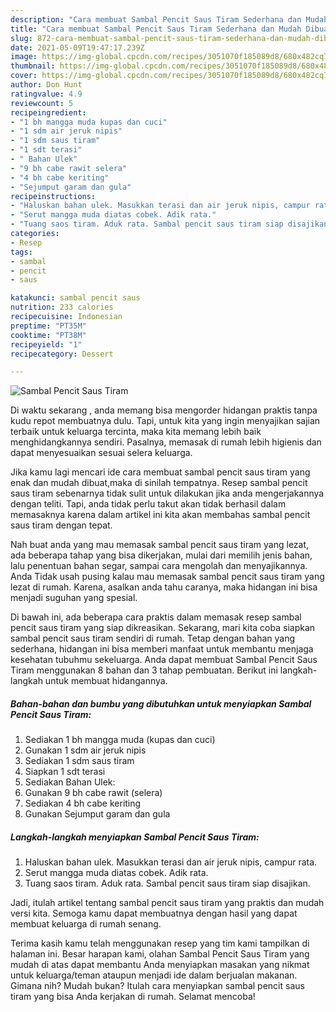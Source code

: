 ```yaml
---
description: "Cara membuat Sambal Pencit Saus Tiram Sederhana dan Mudah Dibuat"
title: "Cara membuat Sambal Pencit Saus Tiram Sederhana dan Mudah Dibuat"
slug: 872-cara-membuat-sambal-pencit-saus-tiram-sederhana-dan-mudah-dibuat
date: 2021-05-09T19:47:17.239Z
image: https://img-global.cpcdn.com/recipes/3051070f185089d8/680x482cq70/sambal-pencit-saus-tiram-foto-resep-utama.jpg
thumbnail: https://img-global.cpcdn.com/recipes/3051070f185089d8/680x482cq70/sambal-pencit-saus-tiram-foto-resep-utama.jpg
cover: https://img-global.cpcdn.com/recipes/3051070f185089d8/680x482cq70/sambal-pencit-saus-tiram-foto-resep-utama.jpg
author: Don Hunt
ratingvalue: 4.9
reviewcount: 5
recipeingredient:
- "1 bh mangga muda kupas dan cuci"
- "1 sdm air jeruk nipis"
- "1 sdm saus tiram"
- "1 sdt terasi"
- " Bahan Ulek"
- "9 bh cabe rawit selera"
- "4 bh cabe keriting"
- "Sejumput garam dan gula"
recipeinstructions:
- "Haluskan bahan ulek. Masukkan terasi dan air jeruk nipis, campur rata."
- "Serut mangga muda diatas cobek. Adik rata."
- "Tuang saos tiram. Aduk rata. Sambal pencit saus tiram siap disajikan."
categories:
- Resep
tags:
- sambal
- pencit
- saus

katakunci: sambal pencit saus 
nutrition: 233 calories
recipecuisine: Indonesian
preptime: "PT35M"
cooktime: "PT38M"
recipeyield: "1"
recipecategory: Dessert

---
```



![Sambal Pencit Saus Tiram](https://img-global.cpcdn.com/recipes/3051070f185089d8/680x482cq70/sambal-pencit-saus-tiram-foto-resep-utama.jpg)

Di waktu  sekarang , anda memang bisa mengorder hidangan praktis tanpa kudu repot membuatnya dulu. Tapi, untuk kita yang ingin menyajikan sajian terbaik untuk keluarga tercinta, maka kita memang lebih baik menghidangkannya sendiri. Pasalnya, memasak di rumah lebih higienis dan dapat menyesuaikan sesuai selera keluarga.

Jika kamu lagi mencari ide cara membuat sambal pencit saus tiram yang enak dan mudah dibuat,maka di sinilah tempatnya. Resep sambal pencit saus tiram  sebenarnya tidak sulit untuk dilakukan jika anda mengerjakannya dengan teliti. Tapi, anda tidak perlu takut akan tidak berhasil dalam memasaknya 
karena dalam artikel ini kita akan membahas sambal pencit saus tiram dengan tepat.  



Nah buat anda yang mau memasak sambal pencit saus tiram yang lezat, ada beberapa tahap yang bisa dikerjakan, mulai dari memilih jenis bahan, lalu penentuan bahan segar, sampai cara mengolah dan menyajikannya. Anda Tidak usah pusing kalau mau memasak sambal pencit saus tiram yang lezat di rumah. Karena, asalkan anda  tahu caranya, maka hidangan ini bisa menjadi suguhan yang spesial.

Di bawah ini, ada beberapa cara praktis  dalam memasak resep sambal pencit saus tiram yang siap dikreasikan. Sekarang, mari kita coba siapkan sambal pencit saus tiram sendiri di rumah. Tetap dengan bahan yang sederhana, hidangan ini bisa memberi manfaat untuk membantu menjaga kesehatan tubuhmu sekeluarga. Anda dapat membuat Sambal Pencit Saus Tiram menggunakan 8 bahan dan 3 tahap pembuatan. Berikut ini langkah-langkah untuk membuat hidangannya.

<!--inarticleads1-->

##### Bahan-bahan dan bumbu yang dibutuhkan untuk menyiapkan Sambal Pencit Saus Tiram:

1. Sediakan 1 bh mangga muda (kupas dan cuci)
1. Gunakan 1 sdm air jeruk nipis
1. Sediakan 1 sdm saus tiram
1. Siapkan 1 sdt terasi
1. Sediakan  Bahan Ulek:
1. Gunakan 9 bh cabe rawit (selera)
1. Sediakan 4 bh cabe keriting
1. Gunakan Sejumput garam dan gula




<!--inarticleads2-->

##### Langkah-langkah menyiapkan Sambal Pencit Saus Tiram:

1. Haluskan bahan ulek. Masukkan terasi dan air jeruk nipis, campur rata.
1. Serut mangga muda diatas cobek. Adik rata.
1. Tuang saos tiram. Aduk rata. Sambal pencit saus tiram siap disajikan.




Jadi, itulah artikel tentang  sambal pencit saus tiram  yang praktis dan mudah versi kita. Semoga kamu dapat membuatnya dengan hasil yang dapat membuat keluarga di rumah senang. 

Terima kasih kamu telah menggunakan resep yang tim kami tampilkan di halaman ini. Besar harapan kami, olahan  Sambal Pencit Saus Tiram yang mudah di atas dapat membantu Anda menyiapkan masakan yang nikmat untuk keluarga/teman ataupun menjadi ide dalam berjualan makanan. Gimana nih? Mudah bukan? Itulah cara menyiapkan sambal pencit saus tiram yang bisa Anda kerjakan di rumah. Selamat mencoba!

